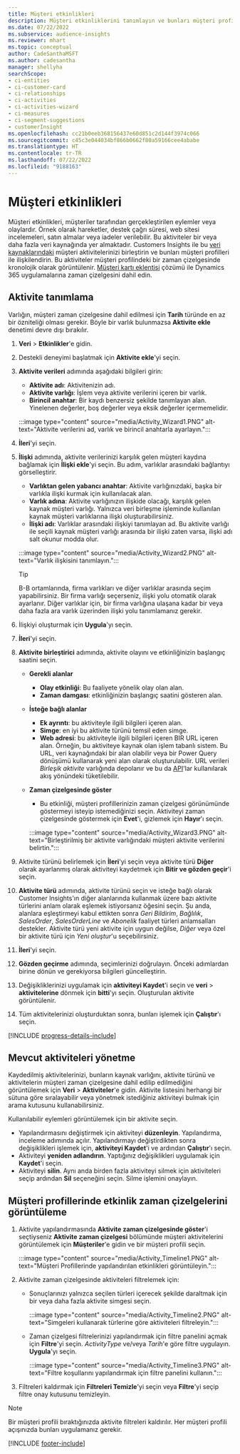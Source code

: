 ```yaml
---
title: Müşteri etkinlikleri
description: Müşteri etkinliklerini tanımlayın ve bunları müşteri profillerinde bir zaman çizelgesinde görüntüleyin.
ms.date: 07/22/2022
ms.subservice: audience-insights
ms.reviewer: mhart
ms.topic: conceptual
author: CadeSanthaMSFT
ms.author: cadesantha
manager: shellyha
searchScope:
- ci-entities
- ci-customer-card
- ci-relationships
- ci-activities
- ci-activities-wizard
- ci-measures
- ci-segment-suggestions
- customerInsight
ms.openlocfilehash: cc21b0eeb368156437e60d851c2d144f3974c066
ms.sourcegitcommit: c45c3e044034bf866b0662f80a59166cee4ababe
ms.translationtype: HT
ms.contentlocale: tr-TR
ms.lasthandoff: 07/22/2022
ms.locfileid: "9188163"
---
```

# <a name="customer-activities"></a>Müşteri etkinlikleri

Müşteri etkinlikleri, müşteriler tarafından gerçekleştirilen eylemler veya olaylardır. Örnek olarak hareketler, destek çağrı süresi, web sitesi incelemeleri, satın almalar veya iadeler verilebilir. Bu aktiviteler bir veya daha fazla veri kaynağında yer almaktadır. Customers Insights ile bu [veri kaynaklarındaki](data-sources.md) müşteri aktivitelerinizi birleştirin ve bunları müşteri profilleri ile ilişkilendirin. Bu aktiviteler müşteri profilindeki bir zaman çizelgesinde kronolojik olarak görüntülenir. [Müşteri kartı eklentisi](customer-card-add-in.md) çözümü ile Dynamics 365 uygulamalarına zaman çizelgesini dahil edin.

## <a name="define-an-activity"></a>Aktivite tanımlama

Varlığın, müşteri zaman çizelgesine dahil edilmesi için **Tarih** türünde en az bir özniteliği olması gerekir. Böyle bir varlık bulunmazsa **Aktivite ekle** denetimi devre dışı bırakılır.

1. **Veri** > **Etkinlikler**'e gidin.

1. Destekli deneyimi başlatmak için **Aktivite ekle**'yi seçin.

1. **Aktivite verileri** adımında aşağıdaki bilgileri girin:

   - **Aktivite adı**: Aktivitenizin adı.
   - **Aktivite varlığı**: İşlem veya aktivite verilerini içeren bir varlık.
   - **Birincil anahtar**: Bir kaydı benzersiz şekilde tanımlayan alan. Yinelenen değerler, boş değerler veya eksik değerler içermemelidir.

   :::image type="content" source="media/Activity_Wizard1.PNG" alt-text="Aktivite verilerini ad, varlık ve birincil anahtarla ayarlayın.":::

1. **İleri**'yi seçin.

1. **İlişki** adımında, aktivite verilerinizi karşılık gelen müşteri kaydına bağlamak için **İlişki ekle**'yi seçin. Bu adım, varlıklar arasındaki bağlantıyı görselleştirir.  

   - **Varlıktan gelen yabancı anahtar**: Aktivite varlığınızdaki, başka bir varlıkla ilişki kurmak için kullanılacak alan.
   - **Varlık adına**: Aktivite varlığınızın ilişkide olacağı, karşılık gelen kaynak müşteri varlığı. Yalnızca veri birleşme işleminde kullanılan kaynak müşteri varlıklarına ilişki oluşturabilirsiniz.
   - **İlişki adı**: Varlıklar arasındaki ilişkiyi tanımlayan ad. Bu aktivite varlığı ile seçili kaynak müşteri varlığı arasında bir ilişki zaten varsa, ilişki adı salt okunur modda olur.

   :::image type="content" source="media/Activity_Wizard2.PNG" alt-text="Varlık ilişkisini tanımlayın.":::

   > [!TIP]
   > B-B ortamlarında, firma varlıkları ve diğer varlıklar arasında seçim yapabilirsiniz. Bir firma varlığı seçerseniz, ilişki yolu otomatik olarak ayarlanır. Diğer varlıklar için, bir firma varlığına ulaşana kadar bir veya daha fazla ara varlık üzerinden ilişki yolu tanımlamanız gerekir.

1. İlişkiyi oluşturmak için **Uygula**'yı seçin.

1. **İleri**'yi seçin.

1. **Aktivite birleştirici** adımında, aktivite olayını ve etkinliğinizin başlangıç saatini seçin.
   - **Gerekli alanlar**
      - **Olay etkinliği**: Bu faaliyete yönelik olay olan alan.
      - **Zaman damgası**: etkinliğinizin başlangıç saatini gösteren alan.

   - **İsteğe bağlı alanlar**
      - **Ek ayrıntı**: bu aktiviteyle ilgili bilgileri içeren alan.
      - **Simge**: en iyi bu aktivite türünü temsil eden simge.
      - **Web adresi**: bu aktiviteyle ilgili bilgileri içeren BIR URL içeren alan. Örneğin, bu aktiviteye kaynak olan işlem tabanlı sistem. Bu URL, veri kaynağındaki bir alan olabilir veya bir Power Query dönüşümü kullanarak yeni alan olarak oluşturulabilir. URL verileri *Birleşik aktivite* varlığında depolanır ve bu da [API](apis.md)'lar kullanılarak akış yönündeki tüketilebilir.

   - **Zaman çizelgesinde göster**
      - Bu etkinliği, müşteri profillerinizin zaman çizelgesi görünümünde göstermeyi isteyip istemediğinizi seçin. Aktiviteyi zaman çizelgesinde göstermek için **Evet**'i, gizlemek için **Hayır**'ı seçin.

      :::image type="content" source="media/Activity_Wizard3.PNG" alt-text="Birleştirilmiş bir aktivite varlığındaki müşteri aktivite verilerini belirtin.":::

1. Aktivite türünü belirlemek için **İleri**'yi seçin veya aktivite türü **Diğer** olarak ayarlanmış olarak aktiviteyi kaydetmek için **Bitir ve gözden geçir**'i seçin.

1. **Aktivite türü** adımında, aktivite türünü seçin ve isteğe bağlı olarak Customer Insights'ın diğer alanlarında kullanmak üzere bazı aktivite türlerini anlam olarak eşlemek istiyorsanız öğesini seçin. Şu anda, alanlara eşleştirmeyi kabul ettikten sonra *Geri Bildirim*, *Bağlılık*, *SalesOrder*, *SalesOrderLine* ve *Abonelik* faaliyet türleri anlamsalları destekler. Aktivite türü yeni aktivite için uygun değilse, *Diğer* veya  özel bir aktivite türü için *Yeni oluştur*'u seçebilirsiniz.

1. **İleri**'yi seçin.

1. **Gözden geçirme** adımında, seçimlerinizi doğrulayın. Önceki adımlardan birine dönün ve gerekiyorsa bilgileri güncelleştirin.

1. Değişikliklerinizi uygulamak için **aktiviteyi Kaydet**'i seçin ve **veri** > **aktivitelerine** dönmek için **bitti**'yı seçin. Oluşturulan aktivite görüntülenir.

1. Tüm aktivitelerinizi oluşturduktan sonra, bunları işlemek için **Çalıştır**'ı seçin.

[!INCLUDE [progress-details-include](includes/progress-details-pane.md)]

## <a name="manage-existing-activities"></a>Mevcut aktiviteleri yönetme

Kaydedilmiş aktivitelerinizi, bunların kaynak varlığını, aktivite türünü ve aktivitelerin müşteri zaman çizelgesine dahil edilip edilmediğini görüntülemek için **Veri** > **Aktiviteler**'e gidin. Aktivite listesini herhangi bir sütuna göre sıralayabilir veya yönetmek istediğiniz aktiviteyi bulmak için arama kutusunu kullanabilirsiniz.

Kullanılabilir eylemleri görüntülemek için bir aktivite seçin.

- Yapılandırmasını değiştirmek için aktiviteyi **düzenleyin**. Yapılandırma, inceleme adımında açılır. Yapılandırmayı değiştirdikten sonra değişiklikleri işlemek için, **aktiviteyi Kaydet**'i ve ardından **Çalıştır**'ı seçin.
- Aktiviteyi **yeniden adlandırın**. Yaptığınız değişiklikleri uygulamak için **Kaydet**'i seçin.
- Aktiviteyi **silin**. Aynı anda birden fazla aktiviteyi silmek için aktiviteleri seçip ardından **Sil** seçeneğini seçin. Silme işlemini onaylayın.

## <a name="view-activity-timelines-on-customer-profiles"></a>Müşteri profillerinde etkinlik zaman çizelgelerini görüntüleme

1. Aktivite yapılandırmasında **Aktivite zaman çizelgesinde göster**'i seçtiyseniz **Aktivite zaman çizelgesi** bölümünde müşteri aktivitelerini görüntülemek için **Müşteriler**'e gidin ve bir müşteri profili seçin.

   :::image type="content" source="media/Activity_Timeline1.PNG" alt-text="Müşteri Profillerinde yapılandırılan etkinlikleri görüntüleyin.":::

1. Aktivite zaman çizelgesinde aktiviteleri filtrelemek için:

   - Sonuçlarınızı yalnızca seçilen türleri içerecek şekilde daraltmak için bir veya daha fazla aktivite simgesi seçin.

     :::image type="content" source="media/Activity_Timeline2.PNG" alt-text="Simgeleri kullanarak türlerine göre aktiviteleri filtreleyin.":::

   - Zaman çizelgesi filtrelerinizi yapılandırmak için filtre panelini açmak için **Filtre**'yi seçin. *ActivityType* ve/veya *Tarih*'e göre filtre uygulayın. **Uygula**'yı seçin.

     :::image type="content" source="media/Activity_Timeline3.PNG" alt-text="Filtre koşullarını yapılandırmak için filtre panelini kullanın.":::

1. Filtreleri kaldırmak için **Filtreleri Temizle**'yi seçin veya **Filtre**'yi seçip filtre onay kutusunu temizleyin.

> [!NOTE]
> Bir müşteri profili bıraktığınızda aktivite filtreleri kaldırılır. Her müşteri profili açışınızda bunları uygulamanız gerekir.

[!INCLUDE [footer-include](includes/footer-banner.md)]
